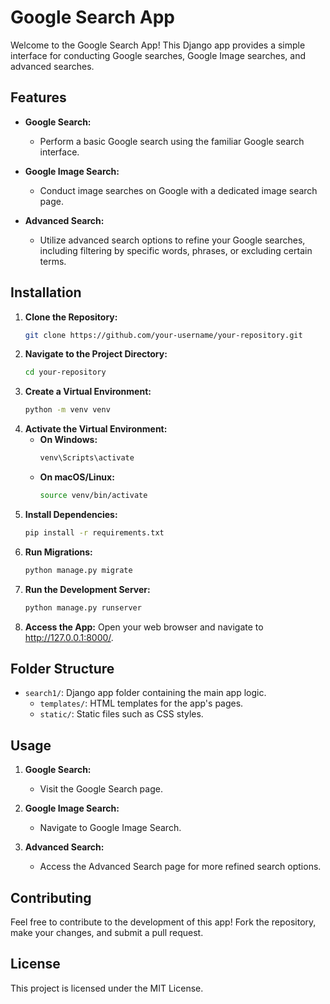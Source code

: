 # Google Search App

Welcome to the Google Search App! This Django app provides a simple interface for conducting Google searches, Google Image searches, and advanced searches.

## Features

- **Google Search:**
  - Perform a basic Google search using the familiar Google search interface.

- **Google Image Search:**
  - Conduct image searches on Google with a dedicated image search page.

- **Advanced Search:**
  - Utilize advanced search options to refine your Google searches, including filtering by specific words, phrases, or excluding certain terms.


## Installation

1. **Clone the Repository:**
   ```bash
   git clone https://github.com/your-username/your-repository.git

2. **Navigate to the Project Directory:**
   ```bash
   cd your-repository

3. **Create a Virtual Environment:**
   ```bash
   python -m venv venv

4. **Activate the Virtual Environment:**
   - **On Windows:**
     ```bash
     venv\Scripts\activate
     ```
   - **On macOS/Linux:**
     ```bash
     source venv/bin/activate
     ```
5. **Install Dependencies:**
   ```bash
   pip install -r requirements.txt
   
6. **Run Migrations:**
   ```bash
   python manage.py migrate

7. **Run the Development Server:**
   ```bash
   python manage.py runserver

8. **Access the App:**
   Open your web browser and navigate to http://127.0.0.1:8000/.


## Folder Structure

- `search1/`: Django app folder containing the main app logic.
  - `templates/`: HTML templates for the app's pages.
  - `static/`: Static files such as CSS styles.

## Usage

1. **Google Search:**
   - Visit the Google Search page.

2. **Google Image Search:**
   - Navigate to Google Image Search.

3. **Advanced Search:**
   - Access the Advanced Search page for more refined search options.

## Contributing

Feel free to contribute to the development of this app! Fork the repository, make your changes, and submit a pull request.

## License
This project is licensed under the MIT License.
